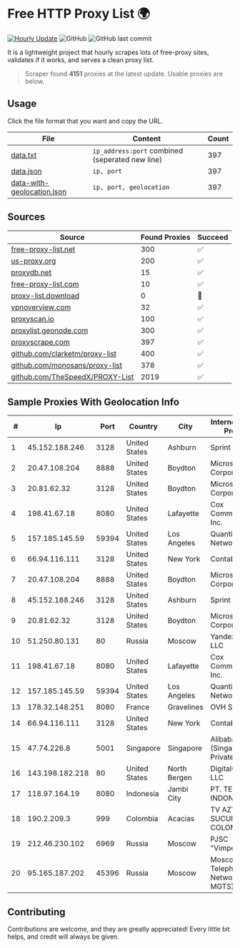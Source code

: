 
# Free HTTP Proxy List 🌍

[![Hourly Update](https://github.com/mertguvencli/http-proxy-list/actions/workflows/main.yml/badge.svg?branch=main)](https://github.com/mertguvencli/http-proxy-list/actions/workflows/main.yml)
![GitHub](https://img.shields.io/github/license/mertguvencli/http-proxy-list)
![GitHub last commit](https://img.shields.io/github/last-commit/mertguvencli/http-proxy-list)

It is a lightweight project that hourly scrapes lots of free-proxy sites, validates if it works, and serves a clean proxy list.


> Scraper found **4151** proxies at the latest update. Usable proxies are below.

## Usage

Click the file format that you want and copy the URL.


|File|Content|Count|
|----|-------|-----|
|[data.txt](https://raw.githubusercontent.com/mertguvencli/http-proxy-list/main/proxy-list/data.txt)|`ip_address:port` combined (seperated new line)|397|
|[data.json](https://raw.githubusercontent.com/mertguvencli/http-proxy-list/main/proxy-list/data.json)|`ip, port`|397|
|[data-with-geolocation.json](https://raw.githubusercontent.com/mertguvencli/http-proxy-list/main/proxy-list/data-with-geolocation.json)|`ip, port, geolocation`|397|

## Sources

|Source|Found Proxies|Succeed|
|------|-------------|-------|
|[free-proxy-list.net](https://free-proxy-list.net)|300|✅|
|[us-proxy.org](https://www.us-proxy.org)|200|✅|
|[proxydb.net](http://proxydb.net)|15|✅|
|[free-proxy-list.com](https://free-proxy-list.com/?page=&port=&type%5B%5D=http&type%5B%5D=https&up_time=0&search=Search)|10|✅|
|[proxy-list.download](https://www.proxy-list.download/HTTP)|0|🚫|
|[vpnoverview.com](https://vpnoverview.com/privacy/anonymous-browsing/free-proxy-servers)|32|✅|
|[proxyscan.io](https://www.proxyscan.io)|100|✅|
|[proxylist.geonode.com](https://proxylist.geonode.com/api/proxy-list?limit=300&page=1&sort_by=lastChecked&sort_type=desc&protocols=http,https)|300|✅|
|[proxyscrape.com](https://api.proxyscrape.com/v2/?request=displayproxies&protocol=http&timeout=10000&country=all&ssl=all&anonymity=all)|397|✅|
|[github.com/clarketm/proxy-list](https://raw.githubusercontent.com/clarketm/proxy-list/master/proxy-list-raw.txt)|400|✅|
|[github.com/monosans/proxy-list](https://raw.githubusercontent.com/monosans/proxy-list/main/proxies/http.txt)|378|✅|
|[github.com/TheSpeedX/PROXY-List](https://raw.githubusercontent.com/TheSpeedX/PROXY-List/master/http.txt)|2019|✅|


## Sample Proxies With Geolocation Info

|#|Ip|Port|Country|City|Internet Service Provider|
|-|--|----|-------|----|-------------------------|
|1|45.152.188.246|3128|United States|Ashburn|Sprint|
|2|20.47.108.204|8888|United States|Boydton|Microsoft Corporation|
|3|20.81.62.32|3128|United States|Boydton|Microsoft Corporation|
|4|198.41.67.18|8080|United States|Lafayette|Cox Communications Inc.|
|5|157.185.145.59|59394|United States|Los Angeles|Quantil Networks Inc|
|6|66.94.116.111|3128|United States|New York|Contabo Inc.|
|7|20.47.108.204|8888|United States|Boydton|Microsoft Corporation|
|8|45.152.188.246|3128|United States|Ashburn|Sprint|
|9|20.81.62.32|3128|United States|Boydton|Microsoft Corporation|
|10|51.250.80.131|80|Russia|Moscow|Yandex.Cloud LLC|
|11|198.41.67.18|8080|United States|Lafayette|Cox Communications Inc.|
|12|157.185.145.59|59394|United States|Los Angeles|Quantil Networks Inc|
|13|178.32.148.251|8080|France|Gravelines|OVH SAS|
|14|66.94.116.111|3128|United States|New York|Contabo Inc.|
|15|47.74.226.8|5001|Singapore|Singapore|Alibaba Cloud (Singapore) Private Limited|
|16|143.198.182.218|80|United States|North Bergen|DigitalOcean, LLC|
|17|118.97.164.19|8080|Indonesia|Jambi City|PT. TELKOM INDONESIA|
|18|190.2.209.3|999|Colombia|Acacias|TV AZTECA SUCURSAL COLOMBIA|
|19|212.46.230.102|6969|Russia|Moscow|PJSC "Vimpelcom"|
|20|95.165.187.202|45396|Russia|Moscow|Moscow Local Telephone Network (OAO MGTS)|



## Contributing

Contributions are welcome, and they are greatly appreciated! Every
little bit helps, and credit will always be given.

